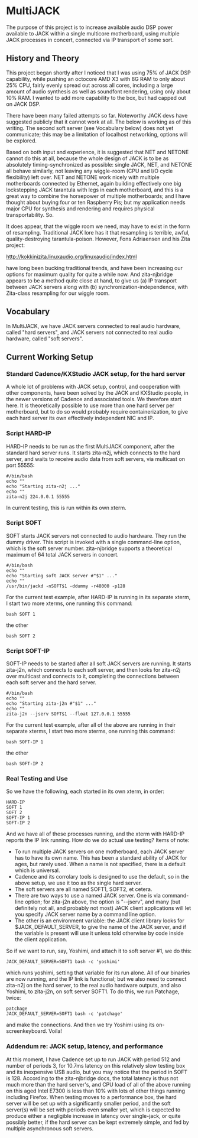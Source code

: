 # MultiJACK

The purpose of this project is to increase available audio DSP power available to JACK within a single multicore motherboard, using multiple JACK processes in concert, connected via IP transport of some sort.

## History and Theory

This project began shortly after I noticed that I was using 75% of JACK DSP capability, while pushing an octocore AMD X3 with 8G RAM to only about 25% CPU, fairly evenly spread out across all cores, including a large amount of audio synthesis as well as soundfont rendering, using only about 10% RAM.  I wanted to add more capability to the box, but had capped out on JACK DSP.

There have been many failed attempts so far.  Noteworthy JACK devs have suggested publicly that it cannot work at all.  The below is working as of this writing.  The second soft server (see Vocabulary below) does not yet communicate; this may be a limitation of localhost networking, options will be explored.

Based on both input and experience, it is suggested that NET and NETONE cannot do this at all, because the whole design of JACK is to be as absolutely timing-synchronized as possible: single JACK, NET, and NETONE all behave similarly, not leaving any wiggle-room (CPU and I/O cycle flexibility) left over.  NET and NETONE work nicely with multiple motherboards connected by Ethernet, again building effectively one big lockstepping JACK tarantula with legs in each motherboard, and this is a great way to combine the horsepower of multiple motherboards; and I have thought about buying four or ten Raspberry Pis; but my application needs major CPU for synthesis and rendering and requires physical transportability.  So.  

It does appear, that the wiggle room we need, may have to exist in the form of resampling.  Traditional JACK lore has it that resampling is terrible, awful, quality-destroying tarantula-poison.  However, Fons Adriaensen  and his Zita project:

http://kokkinizita.linuxaudio.org/linuxaudio/index.html

have long been bucking traditional trends, and have been increasing our options for maximum quality for quite a while now.  And 
zita-njbridge appears to be a method quite close at hand, to give us (a) IP transport between JACK servers along with (b) synchronization-independence, with Zita-class resampling for our wiggle room.

## Vocabulary

In MultiJACK, we have JACK servers connected to real audio hardware, called "hard servers", and JACK servers not connected to real audio hardware, called "soft servers".  

## Current Working Setup

### Standard Cadence/KXStudio JACK setup, for the hard server

A whole lot of problems with JACK setup, control, and cooperation with other components, have been solved by the JACK and KXStudio people, in the newer versions of Cadence and associated tools.  We therefore start here.  It is theoretically possible to use more than one hard server per motherboard, but to do so would probably require containerization, to give each hard server its own effectively independent NIC and IP.

### Script HARD-IP

HARD-IP needs to be run as the first MultiJACK component, after the standard hard server runs.  It starts zita-n2j, which connects to the hard server, and waits to receive audio data from soft servers, via multicast on port 55555:

    #/bin/bash
    echo ""
    echo "Starting zita-n2j ..."
    echo ""
    zita-n2j 224.0.0.1 55555

In current testing, this is run within its own xterm.

### Script SOFT

SOFT starts JACK servers not connected to audio hardware.  They run the dummy driver.  This script is invoked with a single command-line option, which is the soft server number.  zita-njbridge supports a theoretical maximum of 64 total JACK servers in concert.

    #/bin/bash
    echo ""
    echo "Starting soft JACK server #"$1" ..."
    echo ""
    /usr/bin/jackd -nSOFT$1 -ddummy -r48000 -p128

For the current test example, after HARD-IP is running in its separate xterm, I start two more xterms, one running this command:

    bash SOFT 1

the other

    bash SOFT 2

### Script SOFT-IP

SOFT-IP needs to be started after all soft JACK servers are running.  It starts zita-j2n, which connects to each soft server, and then looks for zita-n2j over multicast and connects to it, completing the connections between each soft server and the hard server.

    #/bin/bash
    echo ""
    echo "Starting zita-j2n #"$1" ..."
    echo ""
    zita-j2n --jserv SOFT$1 --float 127.0.0.1 55555
    
For the current test example, after all of the above are running in their separate xterms, I start two more xterms, one running this command:

    bash SOFT-IP 1

the other

    bash SOFT-IP 2

### Real Testing and Use

So we have the following, each started in its own xterm, in order:

    HARD-IP
    SOFT 1
    SOFT 2
    SOFT-IP 1
    SOFT-IP 2

And we have all of these processes running, and the xterm with HARD-IP reports the IP link running.  How do we do actual use testing?  Items of note:

* To run multiple JACK servers on one motherboard, each JACK server has to have its own name.  This has been a standard ability of JACK for ages, but rarely used.  When a name is not specified, there is a default which is universal.
* Cadence and its corrolary tools is designed to use the default, so in the above setup, we use it too as the single hard server.
* The soft servers are all named SOFT1, SOFT2, et cetera.
* There are two ways to use a named JACK server.  One is via command-line option; for zita-j2n above, the option is "--jserv", and many (but definitely not all, and probably not most) JACK client applications will let you specify JACK server name by a command line option.  
* The other is an environment variable: the JACK client library looks for $JACK_DEFAULT_SERVER, to give the name of the JACK server, and if the variable is present will use it unless told otherwise by code inside the client application.

So if we want to run, say, Yoshimi, and attach it to soft server #1, we do this:

    JACK_DEFAULT_SERVER=SOFT1 bash -c 'yoshimi'
    
which runs yoshimi, setting that variable for its run alone.  All of our binaries are now running, and the IP link is functional; but we also need to connect zita-n2j on the hard server, to the real audio hardware outputs, and also Yoshimi, to zita-j2n, on soft server SOFT1.  To do this, we run Patchage, twice:

    patchage
    JACK_DEFAULT_SERVER=SOFT1 bash -c 'patchage'

and make the connections.  And then we try Yoshimi using its on-screenkeyboard.  Voila!
    
### Addendum re: JACK setup, latency, and performance

At this moment, I have Cadence set up to run JACK with period 512 and number of periods 3, for 10.7ms latency on this relatively slow testing box and its inexpensive USB audio, but you may notice that the period in SOFT is 128.  According to the zita-njbridge docs, the total latency is thus not much more than the hard server's, and CPU load of all of the above running on this aged Intel E7300 is less than 10% with lots of other things running including Firefox.  When testing moves to a performance box, the hard server will be set up with a significantly smaller period, and the soft server(s) will be set with periods even smaller yet, which is expected to produce either a negligible increase in latency over single-jack, or quite possibly better, if the hard server can be kept extremely simple, and fed by multiple asynchronous soft servers.

